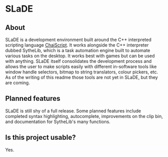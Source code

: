 # SLaDE

## About
SLaDE is a development environment built around the C++ interpreted scripting language [ChaiScript](http://chaiscript.com/). It works alongside the C++ interpreter dubbed SytheLib, which is a task automation engine built to automate various tasks on the desktop. It works best with games but can be used with anything. SLaDE itself consolidates the development process and allows the user to make scripts easily with different in-software tools like window handle selectors, bitmap to string translators, colour pickers, etc. As of the writing of this readme those tools are not yet in SLaDE, but they are coming.

## Planned features
SLaDE is still shy of a full release. Some planned features include completed syntax highlighting, autocomplete, improvements on the clip bin, and documentation for SytheLib's many functions. 

## Is this project usable?
Yes.